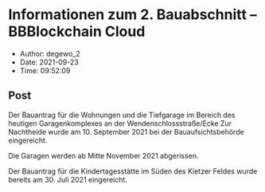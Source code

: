 # Informationen zum 2. Bauabschnitt &#8211; BBBlockchain Cloud

- Author: degewo_2
- Date: 2021-09-23
- Time: 09:52:09

## Post


<p>Der Bauantrag für die Wohnungen und die Tiefgarage im Bereich des heutigen Garagenkomplexes an der Wendenschlossstraße/Ecke Zur Nachtheide wurde am 10. September 2021 bei der Bauaufsichtsbehörde eingereicht. </p>



<p>Die Garagen werden ab Mitte November 2021 abgerissen.</p>



<p>Der Bauantrag für die Kindertagesstätte im Süden des Kietzer Feldes wurde bereits am 30. Juli 2021 eingereicht. </p>



<p></p>
